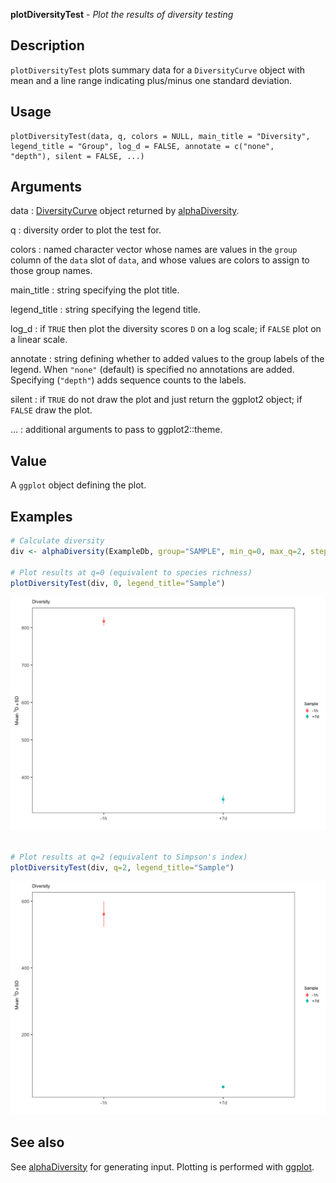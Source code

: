 **plotDiversityTest** - *Plot the results of diversity testing*

Description
--------------------

`plotDiversityTest` plots summary data for a `DiversityCurve` object 
with mean and a line range indicating plus/minus one standard deviation.


Usage
--------------------
```
plotDiversityTest(data, q, colors = NULL, main_title = "Diversity",
legend_title = "Group", log_d = FALSE, annotate = c("none",
"depth"), silent = FALSE, ...)
```

Arguments
-------------------

data
:   [DiversityCurve](DiversityCurve-class.md) object returned by 
[alphaDiversity](alphaDiversity.md).

q
:   diversity order to plot the test for.

colors
:   named character vector whose names are values in the 
`group` column of the `data` slot of `data`,
and whose values are colors to assign to those group names.

main_title
:   string specifying the plot title.

legend_title
:   string specifying the legend title.

log_d
:   if `TRUE` then plot the diversity scores <code class = 'eq'>D</code> 
on a log scale; if `FALSE` plot on a linear scale.

annotate
:   string defining whether to added values to the group labels 
of the legend. When `"none"` (default) is specified no
annotations are added. Specifying (`"depth"`) adds 
sequence counts to the labels.

silent
:   if `TRUE` do not draw the plot and just return the ggplot2 
object; if `FALSE` draw the plot.

...
:   additional arguments to pass to ggplot2::theme.




Value
-------------------

A `ggplot` object defining the plot.



Examples
-------------------

```R
# Calculate diversity
div <- alphaDiversity(ExampleDb, group="SAMPLE", min_q=0, max_q=2, step_q=1, nboot=100)

# Plot results at q=0 (equivalent to species richness)
plotDiversityTest(div, 0, legend_title="Sample")

```

![2](plotDiversityTest-2.png)

```R

# Plot results at q=2 (equivalent to Simpson's index)
plotDiversityTest(div, q=2, legend_title="Sample")
```

![4](plotDiversityTest-4.png)


See also
-------------------

See [alphaDiversity](alphaDiversity.md) for generating input.
Plotting is performed with [ggplot](http://www.rdocumentation.org/packages/ggplot2/topics/ggplot).



